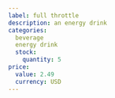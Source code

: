```yaml
---
label: full throttle
description: an energy drink
categories:
  beverage
  energy drink
  stock:
    quantity: 5
price:
  value: 2.49
  currency: USD
---
```

